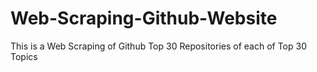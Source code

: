 # Web-Scraping-Github-Website
This is a Web Scraping of Github Top 30 Repositories of each of Top 30 Topics
